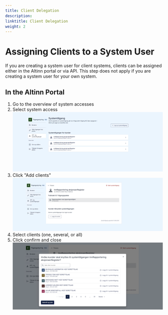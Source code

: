 ```yaml
---
title: Client Delegation
description:
linktitle: Client Delegation
weight: 2
---
```


# Assigning Clients to a System User

If you are creating a system user for client systems, clients can be assigned either in the Altinn portal or via API. This step does not apply if you are creating a system user for your own system.

## In the Altinn Portal

1. Go to the overview of system accesses
2. Select system access
   ![client delegation step 1](delegate_clients_1.png)
3. Click "Add clients"
   ![client delegation step 2](delegate_clients_2.png)
4. Select clients (one, several, or all)
5. Click confirm and close
   ![client delegation step 3](delegate_clients_3.png)
